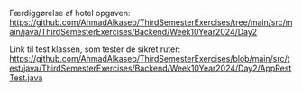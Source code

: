 Færdiggørelse af hotel opgaven:
https://github.com/AhmadAlkaseb/ThirdSemesterExercises/tree/main/src/main/java/ThirdSemesterExercises/Backend/Week10Year2024/Day2

Link til test klassen, som tester de sikret ruter:
https://github.com/AhmadAlkaseb/ThirdSemesterExercises/blob/main/src/test/java/ThirdSemesterExercises/Backend/Week10Year2024/Day2/AppRestTest.java
